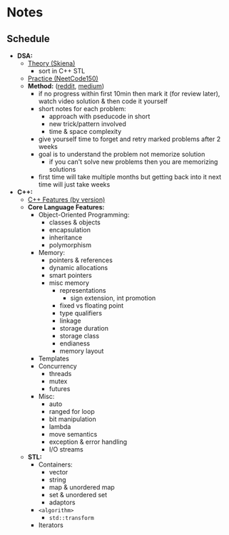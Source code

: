 # Notes

## Schedule
- **DSA:**
  - [Theory (Skiena)](https://www3.cs.stonybrook.edu/~skiena/373/videos/)
    - sort in C++ STL
  - [Practice (NeetCode150)](https://neetcode.io/practice?tab=neetcode150)
  - **Method:** ([reddit](https://www.reddit.com/r/cscareerquestions/comments/ot9ssf/comment/h6tx1vx/?utm_source=share&utm_medium=mweb3x&utm_name=mweb3xcss&utm_term=1&utm_content=share_button), [medium](https://medium.com/@rajbopche/my-preparation-for-algo-ds-193c90952d8c))
    - if no progress within first 10min then mark it (for review later), watch video solution & then code it yourself
    - short notes for each problem:
      - approach with pseducode in short
      - new trick/pattern involved
      - time & space complexity
    - give yourself time to forget and retry marked problems after 2 weeks
    - goal is to understand the problem not memorize solution
      - if you can't solve new problems then you are memorizing solutions
    - first time will take multiple months but getting back into it next time will just take weeks
- **C++:**
  - [C++ Features (by version)](https://github.com/AnthonyCalandra/modern-cpp-features)
  - **Core Language Features:**
    - Object-Oriented Programming:
      - classes & objects
      - encapsulation
      - inheritance
      - polymorphism
    - Memory:
      - pointers & references
      - dynamic allocations
      - smart pointers
      - misc memory
        - representations
          - sign extension, int promotion
        - fixed vs floating point
        - type qualifiers
        - linkage
        - storage duration
        - storage class
        - endianess
        - memory layout
    - Templates
    - Concurrency
      - threads
      - mutex
      - futures
    - Misc:
      - auto
      - ranged for loop
      - bit manipulation
      - lambda
      - move semantics
      - exception & error handling
      - I/O streams
  - **STL:**
    - Containers:
      - vector
      - string
      - map & unordered map
      - set & unordered set
      - adaptors
    - `<algorithm>`
      - `std::transform`
    - Iterators